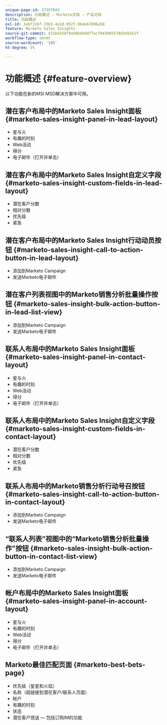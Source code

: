 ```yaml
---
unique-page-id: 37357043
description: 功能概述 — Marketo文档 — 产品文档
title: 功能概述
exl-id: 3e6f21bf-3383-4e2d-952f-9b4e67896a58
feature: Marketo Sales Insights
source-git-commit: 431bd258f9a68bbb9df7acf043085578d3d91b1f
workflow-type: tm+mt
source-wordcount: '195'
ht-degree: 5%

---
```


# 功能概述 {#feature-overview}

以下功能在新的MSI MSD解决方案中可用。

## 潜在客户布局中的Marketo Sales Insight面板  {#marketo-sales-insight-panel-in-lead-layout}

* 星与火
* 有趣的时刻
* Web活动
* 得分
* 电子邮件（打开并单击）

## 潜在客户布局中的Marketo Sales Insight自定义字段  {#marketo-sales-insight-custom-fields-in-lead-layout}

* 潜在客户分数
* 相对分数
* 优先级
* 紧急

## 潜在客户布局中的Marketo Sales Insight行动动员按钮  {#marketo-sales-insight-call-to-action-button-in-lead-layout}

* 添加到Marketo Campaign
* 发送Marketo电子邮件

## 潜在客户列表视图中的Marketo销售分析批量操作按钮  {#marketo-sales-insight-bulk-action-button-in-lead-list-view}

* 添加到Marketo Campaign
* 发送Marketo电子邮件

## 联系人布局中的Marketo Sales Insight面板  {#marketo-sales-insight-panel-in-contact-layout}

* 星与火
* 有趣的时刻
* Web活动
* 得分
* 电子邮件（打开并单击）

## 联系人布局中的Marketo Sales Insight自定义字段  {#marketo-sales-insight-custom-fields-in-contact-layout}

* 潜在客户分数
* 相对分数
* 优先级
* 紧急

## 联系人布局中的Marketo销售分析行动号召按钮  {#marketo-sales-insight-call-to-action-button-in-contact-layout}

* 添加到Marketo Campaign
* 发送Marketo电子邮件

## “联系人列表”视图中的“Marketo销售分析批量操作”按钮  {#marketo-sales-insight-bulk-action-button-in-contact-list-view}

* 添加到Marketo Campaign
* 发送Marketo电子邮件

## 帐户布局中的Marketo Sales Insight面板 {#marketo-sales-insight-panel-in-account-layout}

* 星与火
* 有趣的时刻
* Web活动
* 得分
* 电子邮件（打开并单击）

## Marketo最佳匹配页面 {#marketo-best-bets-page}

* 优先级（星星和火焰）
* 名称（超链接到潜在客户/联系人页面）
* 帐户
* 有趣的时刻
* 状态
* 潜在客户馈送 — 包括订购IM的功能
